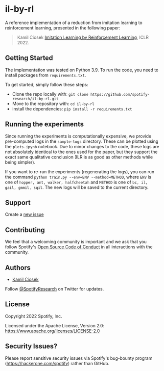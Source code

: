 # il-by-rl

A reference implementation of a reduction from imitation learning to reinforcement learning, presented in the following paper:

> Kamil Ciosek [Imitation Learning by Reinforcement Learning](https://openreview.net/forum?id=1zwleytEpYx), ICLR 2022.


## Getting Started

The implementation was tested on Python 3.9. To run the code, you need to install packages from `requirements.txt`.

To get started, simply follow these steps:

- Clone the repo locally with: `git clone
  https://github.com/spotify-research/il-by-rl.git`
- Move to the repository with: `cd il-by-rl`
- install the dependencies: `pip install -r requirements.txt`

## Running the experiments
Since running the experiments is computationally expensive, we provide pre-computed logs in the `sample-logs` directory. 
These can be plotted using the `plots.ipynb` notebook. Due to minor changes to the code, these logs are not absolutely 
identical to the ones used for the paper, but they support the exact same qualitative conclusion (ILR is as good as other
methods while being simpler).

If you want to re-run the experiments (regenerating the logs), you can run the command `python train.py --env=ENV --method=METHOD`, 
where `ENV` is one of `hopper, ant, walker, halfcheetah` and `METHOD` is one of `bc, il, gail, gmmil, sqil`. The new logs 
will be saved to the current directory.


## Support

Create a [new issue](https://github.com/spotify-research/il-by-rl/issues/new)


## Contributing

We feel that a welcoming community is important and we ask that you follow Spotify's
[Open Source Code of Conduct](https://github.com/spotify/code-of-conduct/blob/master/code-of-conduct.md)
in all interactions with the community.


## Authors

- [Kamil Ciosek](mailto:kamilc@spotify.com)

Follow [@SpotifyResearch](https://twitter.com/SpotifyResearch) on Twitter for
updates.


## License

Copyright 2022 Spotify, Inc.

Licensed under the Apache License, Version 2.0:
https://www.apache.org/licenses/LICENSE-2.0


## Security Issues?

Please report sensitive security issues via Spotify's bug-bounty program
(https://hackerone.com/spotify) rather than GitHub.
